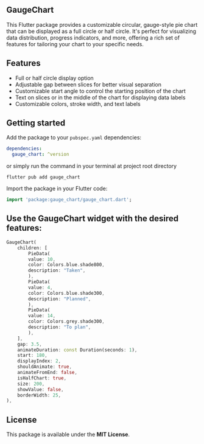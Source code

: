 <!--
This README describes the package. If you publish this package to pub.dev,
this README's contents appear on the landing page for your package.

For information about how to write a good package README, see the guide for
[writing package pages](https://dart.dev/guides/libraries/writing-package-pages).

For general information about developing packages, see the Dart guide for
[creating packages](https://dart.dev/guides/libraries/create-library-packages)
and the Flutter guide for
[developing packages and plugins](https://flutter.dev/developing-packages).
-->
## GaugeChart

This Flutter package provides a customizable circular, gauge-style pie chart that can be displayed as a full circle or half circle. It's perfect for visualizing data distribution, progress indicators, and more, offering a rich set of features for tailoring your chart to your specific needs.

## Features

- Full or half circle display option
- Adjustable gap between slices for better visual separation
- Customizable start angle to control the starting position of the chart
- Text on slices or in the middle of the chart for displaying data labels
- Customizable colors, stroke width, and text labels

## Getting started

Add the package to your `pubspec.yaml` dependencies:

```yaml
dependencies:
  gauge_chart: ^version
```

or simply run the command in your terminal at project root directory

```
flutter pub add gauge_chart
```

Import the package in your Flutter code:

```dart
import 'package:gauge_chart/gauge_chart.dart';
```

## Use the GaugeChart widget with the desired features:

```dart
GaugeChart(
    children: [
        PieData(
        value: 10,
        color: Colors.blue.shade800,
        description: "Taken",
        ),
        PieData(
        value: 4,
        color: Colors.blue.shade300,
        description: "Planned",
        ),
        PieData(
        value: 14,
        color: Colors.grey.shade300,
        description: "To plan",
        ),
    ],
    gap: 3.5,
    animateDuration: const Duration(seconds: 1),
    start: 180,
    displayIndex: 2,
    shouldAnimate: true,
    animateFromEnd: false,
    isHalfChart: true,
    size: 200,
    showValue: false,
    borderWidth: 25,
),
```

## License

This package is available under the **MIT License**.